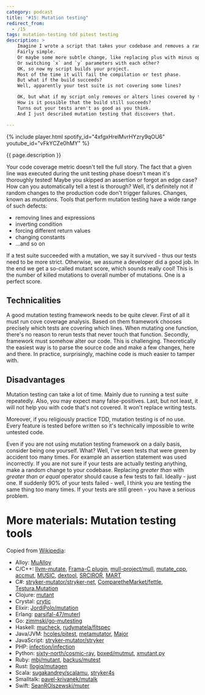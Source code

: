 ```yaml
---
category: podcast
title: "#15: Mutation testing"
redirect_from:
  - /15
tags: mutation-testing tdd pitest testing
description: >
    Imagine I wrote a script that takes your codebase and removes a random line.
    Fairly simple.
    Or maybe some more subtle change, like replacing plus with minus operator?
    Or switching `x` and `y` parameters with each other?
    OK, so now my script builds your project.
    Most of the time it will fail the compilation or test phase.
    But what if the build succeeds?
    Well, apparently your test suite is not covering some lines?

    OK, but what if my script only removes or alters lines covered by tests?
    How is it possible that the build still succeeds?
    Turns out your tests aren't as good as you think.
    And I just described mutation testing that discovers that.

---
```


{% include player.html spotify_id="4xfgxHrelMvrHYzry9qOU6" youtube_id="vFkYCZe0hMY" %}

{{ page.description }}

Your code coverage metric doesn't tell the full story.
The fact that a given line was executed during the unit testing phase doesn't mean it's thoroughly tested!
Maybe you skipped an assertion or forgot an edge case?
How can you automatically tell a test is thorough?
Well, it's definitely not if random changes to the production code don't trigger failures.
Changes, known as _mutations_.
Tools that perform mutation testing have a wide range of such defects:

* removing lines and expressions
* inverting condition
* forcing different return values
* changing constants
* ...and so on

If a test suite succeeded with a mutation, we say it survived - thus our tests need to be more strict.
Otherwise, we assume a developer did a good job.
In the end we get a so-called mutant score, which sounds really cool!
This is the number of killed mutations to overall number of mutations.
One is a perfect score.

## Technicalities

A good mutation testing framework needs to be quite clever.
First of all it must run cove coverage analysis.
Based on them framework chooses precisely which tests are covering which lines.
When mutating one function, there's no reason to rerun tests that never touch that function.
Secondly, framework must somehow alter our code.
This is challenging.
Theoretically the easiest way is to parse the source code and make a few changes, here and there.
In practice, surprisingly, machine code is much easier to tamper with.



## Disadvantages

Mutation testing can take a lot of time.
Mainly due to running a test suite repeatedly.
Also, you may expect many false-positives.
Last, but not least, it will not help you with code that's not covered.
It won't replace writing tests.

Moreover, if you religiously practice TDD, mutation testing is of no use.
Every feature is tested before written so it's technically impossible to write untested code.

Even if you are not using mutation testing framework on a daily basis, consider being one yourself.
What?
Well, I've seen tests that were green by accident too many times.
For example an assertion statement was used incorrectly.
If you are not sure if your tests are actually testing anything, make a random change to your codebase.
Replacing _greater than_ with _greater than or equal_ operator should cause a few tests to fail.
Ideally - just one.
If suddenly 90% of your tests failed - well, I think you are testing the same thing too many times.
If your tests are still green - you have a serious problem.


# More materials: Mutation testing tools

Copied from [Wikipedia]():

* Alloy: [MuAlloy](https://github.com/kaiyuanw/MuAlloy)
* C/C++: [llvm-mutate](https://eschulte.github.io/llvm-mutate/), [Frama-C plugin](https://github.com/gpetiot/Frama-C-Mutation/), [mull-project/mull](https://github.com/mull-project/mull), [mutate_cpp](https://github.com/nlohmann/mutate_cpp), [accmut](https://github.com/wangbo15/accmut), [MUSIC](https://github.com/swtv-kaist/MUSIC), [dextool](https://github.com/joakim-brannstrom/dextool), [SRCIROR](https://github.com/TestingResearchIllinois/srciror), [MART](https://github.com/thierry-tct/mart)
* C#: [stryker-mutator/stryker-net](https://github.com/stryker-mutator/stryker-net), [ComparetheMarket/fettle](https://github.com/ComparetheMarket/fettle), [Testura.Mutation](https://github.com/Testura/Testura.Mutation)
* Clojure: [mutant](https://github.com/jstepien/mutant)
* Crystal: [crytic](https://github.com/hanneskaeufler/crytic)
* Elixir: [JordiPolo/mutation](https://github.com/JordiPolo/mutation)
* Erlang: [parsifal-47/muterl](https://github.com/parsifal-47/muterl)
* Go: [zimmski/go-mutesting](https://github.com/zimmski/go-mutesting)
* Haskell: [mucheck](https://hackage.haskell.org/package/MuCheck), [rudymatela/fitspec](https://github.com/rudymatela/fitspec)
* Java/JVM: [hcoles/pitest](https://github.com/hcoles/pitest), [metamutator](https://github.com/SpoonLabs/metamutator), [Major](http://mutation-testing.org)
* JavaScript: [stryker-mutator/stryker](https://github.com/stryker-mutator/stryker)
* PHP: [infection/infection](https://github.com/infection)
* Python: [sixty-north/cosmic-ray](https://github.com/sixty-north/cosmic-ray), [boxed/mutmut](https://github.com/boxed/mutmut), [xmutant.py](https://github.com/vrthra/xmutant.py)
* Ruby: [mbj/mutant](https://github.com/mbj/mutant), [backus/mutest](https://github.com/backus/mutest)
* Rust: [llogiq/mutagen](https://github.com/llogiq/mutagen)
* Scala: [sugakandrey/scalamu](https://github.com/sugakandrey/scalamu), [stryker4s](https://stryker-mutator.io/stryker4s/)
* Smalltalk: [pavel-krivanek/mutalk](https://github.com/pavel-krivanek/mutalk)
* Swift: [SeanROlszewski/muter](https://github.com/SeanROlszewski/muter)
